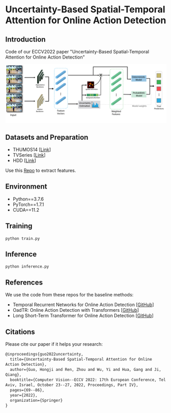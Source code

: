 # Uncertainty-Based Spatial-Temporal Attention for Online Action Detection

## Introduction
Code of our ECCV2022 paper "Uncertainty-Based Spatial-Temporal Attention for Online Action Detection"

![Framework](https://github.com/guoh11/Uncertainty-OAD/blob/main/f2-framework.png)

## Datasets and Preparation
* THUMOS14 [[Link](http://crcv.ucf.edu/THUMOS14/download.html)]
* TVSeries [[Link](https://homes.esat.kuleuven.be/psi-archive/rdegeest/TVSeries.html)]
* HDD [[Link](https://usa.honda-ri.com/hdd)]

Use this [Repo](https://github.com/yjxiong/anet2016-cuhk) to extract features.

## Environment
* Python==3.7.6
* PyTorch==1.7.1 
* CUDA==11.2

## Training
```
python train.py
```

## Inference
```
python inference.py
```

## References
We use the code from these repos for the baseline methods:
* Temporal Recurrent Networks for Online Action Detection [[GitHub](https://github.com/xumingze0308/TRN.pytorch)]
* OadTR: Online Action Detection with Transformers [[GitHub](https://github.com/wangxiang1230/OadTR)]
* Long Short-Term Transformer for Online Action Detection [[GitHub](https://github.com/amazon-research/long-short-term-transformer)]

## Citations
Please cite our paper if it helps your research:
```
@inproceedings{guo2022uncertainty,
  title={Uncertainty-Based Spatial-Temporal Attention for Online Action Detection},
  author={Guo, Hongji and Ren, Zhou and Wu, Yi and Hua, Gang and Ji, Qiang},
  booktitle={Computer Vision--ECCV 2022: 17th European Conference, Tel Aviv, Israel, October 23--27, 2022, Proceedings, Part IV},
  pages={69--86},
  year={2022},
  organization={Springer}
}
```

